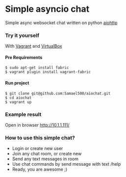 Simple asyncio chat
===================

Simple async websocket chat written on python [aiohttp](http://aiohttp.readthedocs.io/en/stable/)

### Try it yourself
With [Vagrant](https://www.vagrantup.com/downloads.html) and [VirtualBox](https://www.virtualbox.org/wiki/Downloads)

#### Pre Requirements

```shell
$ sudo apt-get install fabric
$ vagrant plugin install vagrant-fabric
```

#### Run project

```
$ git clone git@github.com:Samael500/aiochat.git
$ cd aiochat
$ vagrant up
```

### Example result

Open in browser http://10.1.1.111/

### How to use this simple chat?
- Login or create new user
- Join any chat room, or create new
- Send any text messages in room
- Use chat commands by send message with text /help
- Ready, you are awesome ;)
